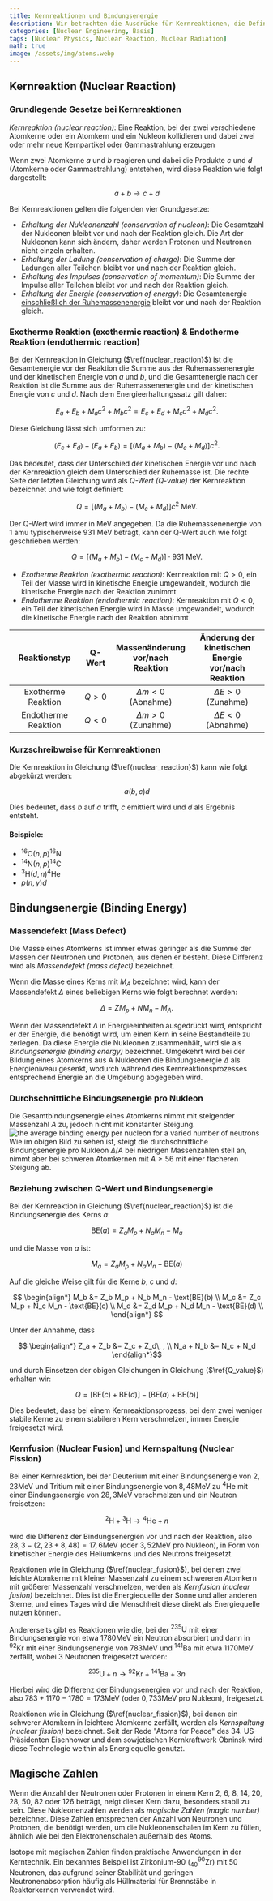 ```yaml
---
title: Kernreaktionen und Bindungsenergie
description: Wir betrachten die Ausdrücke für Kernreaktionen, die Definition des Q-Werts, sowie die Konzepte des Massendefekts und der Bindungsenergie.
categories: [Nuclear Engineering, Basis]
tags: [Nuclear Physics, Nuclear Reaction, Nuclear Radiation]
math: true
image: /assets/img/atoms.webp
---
```

## Kernreaktion (Nuclear Reaction)
### Grundlegende Gesetze bei Kernreaktionen
*Kernreaktion (nuclear reaction)*: Eine Reaktion, bei der zwei verschiedene Atomkerne oder ein Atomkern und ein Nukleon kollidieren und dabei zwei oder mehr neue Kernpartikel oder Gammastrahlung erzeugen

Wenn zwei Atomkerne $a$ und $b$ reagieren und dabei die Produkte $c$ und $d$ (Atomkerne oder Gammastrahlung) entstehen, wird diese Reaktion wie folgt dargestellt:

$$ a + b \rightarrow c + d \tag{1} \label{nuclear_reaction}$$

Bei Kernreaktionen gelten die folgenden vier Grundgesetze:

- *Erhaltung der Nukleonenzahl (conservation of nucleon)*: Die Gesamtzahl der Nukleonen bleibt vor und nach der Reaktion gleich. Die Art der Nukleonen kann sich ändern, daher werden Protonen und Neutronen nicht einzeln erhalten.
- *Erhaltung der Ladung (conservation of charge)*: Die Summe der Ladungen aller Teilchen bleibt vor und nach der Reaktion gleich.
- *Erhaltung des Impulses (conservation of momentum)*: Die Summe der Impulse aller Teilchen bleibt vor und nach der Reaktion gleich.
- *Erhaltung der Energie (conservation of energy)*: Die Gesamtenergie <u>einschließlich der Ruhemassenenergie</u> bleibt vor und nach der Reaktion gleich.

### Exotherme Reaktion (exothermic reaction) & Endotherme Reaktion (endothermic reaction)
Bei der Kernreaktion in Gleichung ($\ref{nuclear_reaction}$) ist die Gesamtenergie vor der Reaktion die Summe aus der Ruhemassenenergie und der kinetischen Energie von $a$ und $b$, und die Gesamtenergie nach der Reaktion ist die Summe aus der Ruhemassenenergie und der kinetischen Energie von $c$ und $d$. Nach dem Energieerhaltungssatz gilt daher:

$$ E_a + E_b + M_a c^2 + M_b c^2 = E_c + E_d + M_c c^2 + M_d c^2. $$

Diese Gleichung lässt sich umformen zu:

$$ (E_c + E_d) - (E_a + E_b) = [(M_a + M_b) - (M_c + M_d)]c^2. $$

Das bedeutet, dass der Unterschied der kinetischen Energie vor und nach der Kernreaktion gleich dem Unterschied der Ruhemasse ist.
Die rechte Seite der letzten Gleichung wird als *Q-Wert (Q-value)* der Kernreaktion bezeichnet und wie folgt definiert:

$$ Q = [(M_a + M_b) - (M_c + M_d)]c^2 \ \text{MeV}.\tag{2} \label{Q_value} $$

Der Q-Wert wird immer in MeV angegeben. Da die Ruhemassenenergie von 1 amu typischerweise 931 MeV beträgt, kann der Q-Wert auch wie folgt geschrieben werden:

$$ Q = [(M_a + M_b) - (M_c + M_d)]\cdot 931 \ \text{MeV}.\tag{3} $$

- *Exotherme Reaktion (exothermic reaction)*: Kernreaktion mit $Q>0$, ein Teil der Masse wird in kinetische Energie umgewandelt, wodurch die kinetische Energie nach der Reaktion zunimmt
- *Endotherme Reaktion (endothermic reaction)*: Kernreaktion mit $Q<0$, ein Teil der kinetischen Energie wird in Masse umgewandelt, wodurch die kinetische Energie nach der Reaktion abnimmt

| Reaktionstyp | Q-Wert | Massenänderung <br>vor/nach Reaktion | Änderung der kinetischen <br>Energie vor/nach Reaktion |
| :---: | :---: | :---: | :---: |
| Exotherme Reaktion | $Q>0$ | $\Delta m<0$ (Abnahme) | $\Delta E>0$ (Zunahme) |
| Endotherme Reaktion | $Q<0$ | $\Delta m>0$ (Zunahme) | $\Delta E<0$ (Abnahme) |

### Kurzschreibweise für Kernreaktionen
Die Kernreaktion in Gleichung ($\ref{nuclear_reaction}$) kann wie folgt abgekürzt werden:

$$ a(b, c)d $$

Dies bedeutet, dass $b$ auf $a$ trifft, $c$ emittiert wird und $d$ als Ergebnis entsteht.

#### Beispiele:
- $^{16} \text{O}(n,p)^{16}\text{N}$
- $^{14} \text{N}(n,p)^{14}\text{C}$
- $^{3} \text{H}(d,n)^{4}\text{He}$
- $p(n,\gamma)d$

## Bindungsenergie (Binding Energy)
### Massendefekt (Mass Defect)
Die Masse eines Atomkerns ist immer etwas geringer als die Summe der Massen der Neutronen und Protonen, aus denen er besteht. Diese Differenz wird als *Massendefekt (mass defect)* bezeichnet.

Wenn die Masse eines Kerns mit $M_A$ bezeichnet wird, kann der Massendefekt $\Delta$ eines beliebigen Kerns wie folgt berechnet werden:

$$ \Delta = ZM_p + NM_n - M_A. $$

Wenn der Massendefekt $\Delta$ in Energieeinheiten ausgedrückt wird, entspricht er der Energie, die benötigt wird, um einen Kern in seine Bestandteile zu zerlegen. Da diese Energie die Nukleonen zusammenhält, wird sie als *Bindungsenergie (binding energy)* bezeichnet. Umgekehrt wird bei der Bildung eines Atomkerns aus A Nukleonen die Bindungsenergie $\Delta$ als Energieniveau gesenkt, wodurch während des Kernreaktionsprozesses entsprechend Energie an die Umgebung abgegeben wird.

### Durchschnittliche Bindungsenergie pro Nukleon
Die Gesamtbindungsenergie eines Atomkerns nimmt mit steigender Massenzahl $A$ zu, jedoch nicht mit konstanter Steigung.  
![the average binding energy per nucleon for a varied number of neutrons](https://upload.wikimedia.org/wikipedia/commons/5/53/Binding_energy_curve_-_common_isotopes.svg)  
Wie im obigen Bild zu sehen ist, steigt die durchschnittliche Bindungsenergie pro Nukleon $\Delta/A$ bei niedrigen Massenzahlen steil an, nimmt aber bei schweren Atomkernen mit $A\geq56$ mit einer flacheren Steigung ab.

### Beziehung zwischen Q-Wert und Bindungsenergie
Bei der Kernreaktion in Gleichung ($\ref{nuclear_reaction}$) ist die Bindungsenergie des Kerns $a$:

$$ \text{BE}(a) = Z_a M_p + N_a M_n - M_a $$

und die Masse von $a$ ist:

$$ M_a = Z_a M_p + N_a M_n - \text{BE}(a) $$

Auf die gleiche Weise gilt für die Kerne $b$, $c$ und $d$:

$$ \begin{align*}
M_b &= Z_b M_p + N_b M_n - \text{BE}(b) \\
M_c &= Z_c M_p + N_c M_n - \text{BE}(c) \\
M_d &= Z_d M_p + N_d M_n - \text{BE}(d) \\
\end{align*} $$

Unter der Annahme, dass

$$ \begin{align*}
Z_a + Z_b &= Z_c + Z_d\, , \\
N_a + N_b &= N_c + N_d
\end{align*}$$

und durch Einsetzen der obigen Gleichungen in Gleichung ($\ref{Q_value}$) erhalten wir:

$$ Q = [\text{BE}(c) + \text{BE}(d)] - [\text{BE}(a) + \text{BE}(b)] $$

Dies bedeutet, dass bei einem Kernreaktionsprozess, bei dem zwei weniger stabile Kerne zu einem stabileren Kern verschmelzen, immer Energie freigesetzt wird.

### Kernfusion (Nuclear Fusion) und Kernspaltung (Nuclear Fission)
Bei einer Kernreaktion, bei der Deuterium mit einer Bindungsenergie von $2,23\text{MeV}$ und Tritium mit einer Bindungsenergie von $8,48\text{MeV}$ zu $^4\text{He}$ mit einer Bindungsenergie von $28,3\text{MeV}$ verschmelzen und ein Neutron freisetzen:

$$ ^2\text{H} + {^3\text{H}} \rightarrow {^4\text{He}} + n \tag{4} \label{nuclear_fusion}$$

wird die Differenz der Bindungsenergien vor und nach der Reaktion, also $28,3-(2,23+8,48)=17,6\text{MeV}$ (oder $3,52\text{MeV}$ pro Nukleon), in Form von kinetischer Energie des Heliumkerns und des Neutrons freigesetzt.

Reaktionen wie in Gleichung ($\ref{nuclear_fusion}$), bei denen zwei leichte Atomkerne mit kleiner Massenzahl zu einem schwereren Atomkern mit größerer Massenzahl verschmelzen, werden als *Kernfusion (nuclear fusion)* bezeichnet. Dies ist die Energiequelle der Sonne und aller anderen Sterne, und eines Tages wird die Menschheit diese direkt als Energiequelle nutzen können.

Andererseits gibt es Reaktionen wie die, bei der $^{235}\text{U}$ mit einer Bindungsenergie von etwa $1780\text{MeV}$ ein Neutron absorbiert und dann in $^{92}\text{Kr}$ mit einer Bindungsenergie von $783\text{MeV}$ und $^{141}\text{Ba}$ mit etwa $1170\text{MeV}$ zerfällt, wobei 3 Neutronen freigesetzt werden:

$$ {^{235}\text{U}} + n \rightarrow {^{92}\text{Kr}} + {^{141}\text{Ba}} + 3n \tag{5} \label{nuclear_fission}$$

Hierbei wird die Differenz der Bindungsenergien vor und nach der Reaktion, also $783+1170-1780=173\text{MeV}$ (oder $0,733\text{MeV}$ pro Nukleon), freigesetzt.

Reaktionen wie in Gleichung ($\ref{nuclear_fission}$), bei denen ein schwerer Atomkern in leichtere Atomkerne zerfällt, werden als *Kernspaltung (nuclear fission)* bezeichnet. Seit der Rede "Atoms for Peace" des 34. US-Präsidenten Eisenhower und dem sowjetischen Kernkraftwerk Obninsk wird diese Technologie weithin als Energiequelle genutzt.

## Magische Zahlen
Wenn die Anzahl der Neutronen oder Protonen in einem Kern 2, 6, 8, 14, 20, 28, 50, 82 oder 126 beträgt, neigt dieser Kern dazu, besonders stabil zu sein. Diese Nukleonenzahlen werden als *magische Zahlen (magic number)* bezeichnet. Diese Zahlen entsprechen der Anzahl von Neutronen und Protonen, die benötigt werden, um die Nukleonenschalen im Kern zu füllen, ähnlich wie bei den Elektronenschalen außerhalb des Atoms.

Isotope mit magischen Zahlen finden praktische Anwendungen in der Kerntechnik. Ein bekanntes Beispiel ist Zirkonium-90 ($^{90}_{40} \mathrm{Zr}$) mit 50 Neutronen, das aufgrund seiner Stabilität und geringen Neutronenabsorption häufig als Hüllmaterial für Brennstäbe in Reaktorkernen verwendet wird.
